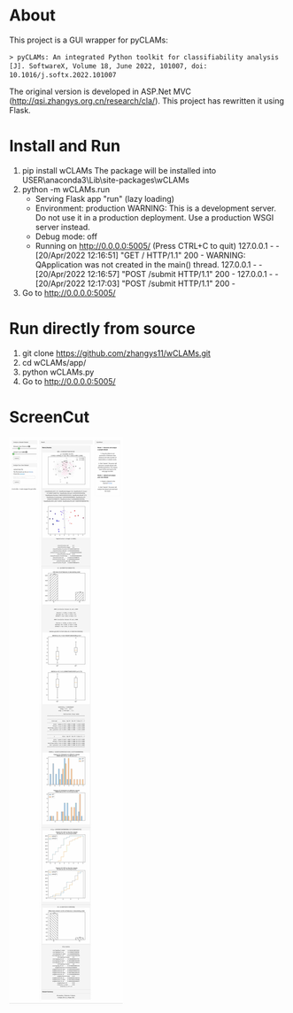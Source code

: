 # About

This project is a GUI wrapper for pyCLAMs:  

    > pyCLAMs: An integrated Python toolkit for classifiability analysis [J]. SoftwareX, Volume 18, June 2022, 101007, doi: 10.1016/j.softx.2022.101007

The original version is developed in ASP.Net MVC (http://qsi.zhangys.org.cn/research/cla/). This project has rewritten it using Flask.     

# Install and Run

1. pip install wCLAMs
   The package will be installed into USER\anaconda3\Lib\site-packages\wCLAMs 
2. python -m wCLAMs.run
    * Serving Flask app "run" (lazy loading)
    * Environment: production
      WARNING: This is a development server. Do not use it in a production deployment.
      Use a production WSGI server instead.
    * Debug mode: off
    * Running on http://0.0.0.0:5005/ (Press CTRL+C to quit)
   127.0.0.1 - - [20/Apr/2022 12:16:51] "GET / HTTP/1.1" 200 -
   WARNING: QApplication was not created in the main() thread.
   127.0.0.1 - - [20/Apr/2022 12:16:57] "POST /submit HTTP/1.1" 200 -
   127.0.0.1 - - [20/Apr/2022 12:17:03] "POST /submit HTTP/1.1" 200 -
3. Go to http://0.0.0.0:5005/

# Run directly from source

1. git clone https://github.com/zhangys11/wCLAMs.git
2. cd wCLAMs/app/
3. python wCLAMs.py
4. Go to http://0.0.0.0:5005/

# ScreenCut

<img src="wCLAMs.jpg">